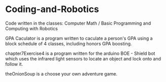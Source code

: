 # Coding-and-Robotics
Code written in the classes: Computer Math / Basic Programming and Computing with Robotics

GPA Caculator is a program written to caculate a person's GPA using a block schedule of 4 classes, including honors GPA boosting.

chapter7Exercise4 is a program written for the arduino BOE - Shield bot which uses the infrared light sensors to locate an object and 
lock onto and follow it.

theOnionSoup is a choose your own adventure game.
